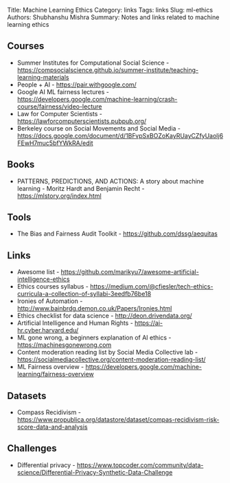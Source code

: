 Title: Machine Learning Ethics
Category: links
Tags: links
Slug: ml-ethics
Authors: Shubhanshu Mishra
Summary: Notes and links related to machine learning ethics

## Courses

* Summer Institutes for Computational Social Science - https://compsocialscience.github.io/summer-institute/teaching-learning-materials
* People + AI - https://pair.withgoogle.com/
* Google AI ML fairness lectures - https://developers.google.com/machine-learning/crash-course/fairness/video-lecture
* Law for Computer Scientists - https://lawforcomputerscientists.pubpub.org/
* Berkeley course on Social Movements and Social Media - https://docs.google.com/document/d/1BFvpSxBOZoKayRUayCZfyUaolj6FEwH7muc5bfYWkRA/edit

## Books

* PATTERNS, PREDICTIONS, AND ACTIONS: A story about machine learning - Moritz Hardt and Benjamin Recht - https://mlstory.org/index.html

## Tools

* The Bias and Fairness Audit Toolkit - https://github.com/dssg/aequitas

## Links

* Awesome list - https://github.com/marikyu7/awesome-artificial-intelligence-ethics
* Ethics courses syllabus - https://medium.com/@cfiesler/tech-ethics-curricula-a-collection-of-syllabi-3eedfb76be18
* Ironies of Automation -  http://www.bainbrdg.demon.co.uk/Papers/Ironies.html
* Ethics checklist for data science - http://deon.drivendata.org/
* Artificial Intelligence and Human Rights - https://ai-hr.cyber.harvard.edu/
* ML gone wrong, a beginners explanation of AI ethics - https://machinesgonewrong.com
* Content moderation reading list by Social Media Collective lab - https://socialmediacollective.org/content-moderation-reading-list/
* ML Fairness overview - https://developers.google.com/machine-learning/fairness-overview

## Datasets

* Compass Recidivism - https://www.propublica.org/datastore/dataset/compas-recidivism-risk-score-data-and-analysis

## Challenges

* Differential privacy - https://www.topcoder.com/community/data-science/Differential-Privacy-Synthetic-Data-Challenge
